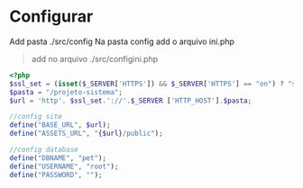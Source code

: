 # Configurar

Add pasta ./src/config
Na pasta config add o arquivo ini.php

> add no arquivo ./src/configini.php

```php
<?php
$ssl_set = (isset($_SERVER['HTTPS']) && $_SERVER['HTTPS'] == "on") ? "s" : "";
$pasta = "/projeto-sistema";
$url = 'http'. $ssl_set.'://'.$_SERVER ['HTTP_HOST'].$pasta;

//config site
define("BASE_URL", $url);
define("ASSETS_URL", "{$url}/public");

//config database
define("DBNAME", "pet");
define("USERNAME", "root");
define("PASSWORD", "");
```